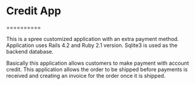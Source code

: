 # Credit App
==========

This is a spree customized application with an extra payment method. Application uses Rails 4.2 and Ruby 2.1 version. Sqlite3 is used as the backend database.

Basically this application allows customers to make payment with account credit. This application allows the order to be shipped before payments is received and creating an invoice for the order once it is shipped.
